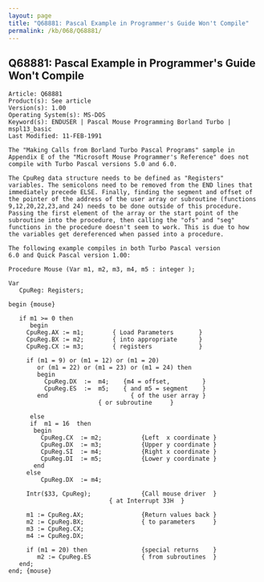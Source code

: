 ```yaml
---
layout: page
title: "Q68881: Pascal Example in Programmer's Guide Won't Compile"
permalink: /kb/068/Q68881/
---
```


## Q68881: Pascal Example in Programmer's Guide Won't Compile

	Article: Q68881
	Product(s): See article
	Version(s): 1.00
	Operating System(s): MS-DOS
	Keyword(s): ENDUSER | Pascal Mouse Programming Borland Turbo | mspl13_basic
	Last Modified: 11-FEB-1991
	
	The "Making Calls from Borland Turbo Pascal Programs" sample in
	Appendix E of the "Microsoft Mouse Programmer's Reference" does not
	compile with Turbo Pascal versions 5.0 and 6.0.
	
	The CpuReg data structure needs to be defined as "Registers"
	variables. The semicolons need to be removed from the END lines that
	immediately precede ELSE. Finally, finding the segment and offset of
	the pointer of the address of the user array or subroutine (functions
	9,12,20,22,23,and 24) needs to be done outside of this procedure.
	Passing the first element of the array or the start point of the
	subroutine into the procedure, then calling the "ofs" and "seg"
	functions in the procedure doesn't seem to work. This is due to how
	the variables get dereferenced when passed into a procedure.
	
	The following example compiles in both Turbo Pascal version
	6.0 and Quick Pascal version 1.00:
	
	Procedure Mouse (Var m1, m2, m3, m4, m5 : integer );
	
	Var
	   CpuReg: Registers;
	
	begin {mouse}
	
	   if m1 >= 0 then
	      begin
	     CpuReg.AX := m1;        { Load Parameters       }
	     CpuReg.BX := m2;        { into appropriate      }
	     CpuReg.CX := m3;        { registers             }
	
	     if (m1 = 9) or (m1 = 12) or (m1 = 20)
	        or (m1 = 22) or (m1 = 23) or (m1 = 24) then
	        begin
	          CpuReg.DX  :=  m4;    {m4 = offset,         }
	          CpuReg.ES  :=  m5;    { and m5 = segment    }
	        end                       { of the user array }
	                         { or subroutine     }
	
	      else
	      if  m1 = 16  then
	       begin
	         CpuReg.CX  := m2;           {Left  x coordinate }
	         CpuReg.DX  := m3;           {Upper y coordinate }
	         CpuReg.SI  := m4;           {Right x coordinate }
	         CpuReg.DI  := m5;           {Lower y coordinate }
	       end
	     else
	         CpuReg.DX  := m4;
	
	     Intr($33, CpuReg);              {Call mouse driver  }
	                            { at Interrupt 33H  }
	
	     m1 := CpuReg.AX;                {Return values back }
	     m2 := CpuReg.BX;                { to parameters     }
	     m3 := CpuReg.CX;
	     m4 := CpuReg.DX;
	
	     if (m1 = 20) then               {special returns    }
	        m2 := CpuReg.ES              { from subroutines  }
	   end;
	end; {mouse}
